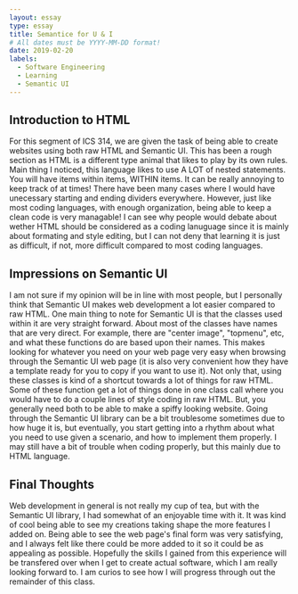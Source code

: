 ```yaml
---
layout: essay
type: essay
title: Semantice for U & I
# All dates must be YYYY-MM-DD format!
date: 2019-02-20
labels:
  - Software Engineering
  - Learning
  - Semantic UI
---
```


## Introduction to HTML
  For this segment of ICS 314, we are given the task of being able to create websites using both raw HTML and Semantic UI. This has been a rough section as HTML is a different type animal that likes to play by its own rules. Main thing I noticed, this language likes to use A LOT of nested statements. You will have items within items, WITHIN items. It can be really annoying to keep track of at times! There have been many cases where I would have unecessary starting and ending dividers everywhere. However, just like most coding languages, with enough organization, being able to keep a clean code is very managable! I can see why people would debate about wether HTML should be considered as a coding lanuguage since it is mainly about formating and style editing, but I can not deny that learning it is just as difficult, if not, more difficult compared to most coding languages. 

## Impressions on Semantic UI
  I am not sure if my opinion will be in line with most people, but I personally think that Semantic UI makes web development a lot easier compared to raw HTML. One main thing to note for Semantic UI is that the classes used within it are very straight forward. About most of the classes have names that are very direct. For example, there are "center image", "topmenu", etc, and what these functions do are based upon their names. This makes looking for whatever you need on your web page very easy when browsing through the Semantic UI web page (it is also very convenient how they have a template ready for you to copy if you want to use it). Not only that, using these classes is kind of a shortcut towards a lot of things for raw HTML. Some of these function get a lot of things done in one class call where you would have to do a couple lines of style coding in raw HTML. But, you generally need both to be able to make a spiffy looking website. Going through the Semantic UI library can be a bit troublesome sometimes due to how huge it is, but eventually, you start getting into a rhythm about what you need to use given a scenario, and how to implement them properly. I may still have a bit of trouble when coding properly, but this mainly due to HTML language.
  
## Final Thoughts
  Web development in general is not really my cup of tea, but with the Semantic UI library, I had somewhat of an enjoyable time with it. It was kind of cool being able to see my creations taking shape the more features I added on. Being able to see the web page's final form was very satisfying, and I always felt like there could be more added to it so it could be as appealing as possible. Hopefully the skills I gained from this experience will be transfered over when I get to create actual software, which I am really looking forward to. I am curios to see how I will progress through out the remainder of this class.

